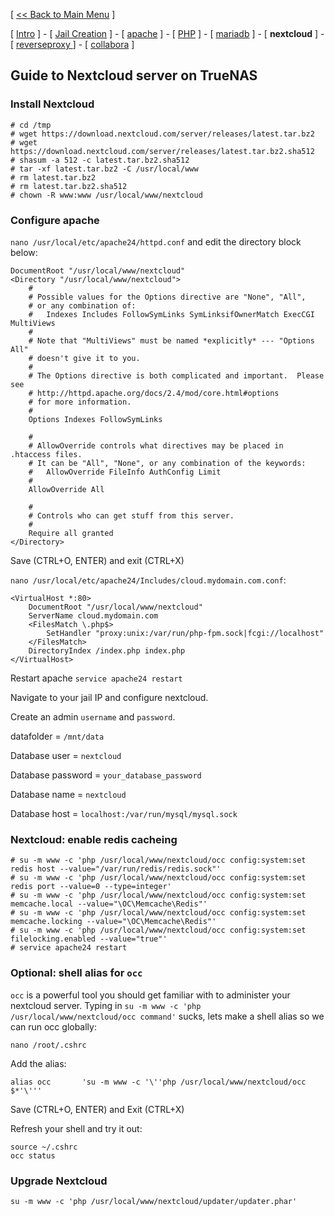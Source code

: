 [ [<< Back to Main Menu](https://github.com/seth586/guides/blob/master/README.md) ]

[ [Intro](README.md) ] - [ [Jail Creation](1_jail.md) ] - [ [apache](4_apache.md) ] - [ [PHP](3_php.md) ] - [ [mariadb](2_mariadb.md) ] - [ **nextcloud** ] - [ [reverseproxy ](6_reverseproxy.md)] - [ [collabora](7_collabora.md) ]

## Guide to Nextcloud server on TrueNAS

### Install Nextcloud
```
# cd /tmp
# wget https://download.nextcloud.com/server/releases/latest.tar.bz2
# wget https://download.nextcloud.com/server/releases/latest.tar.bz2.sha512
# shasum -a 512 -c latest.tar.bz2.sha512
# tar -xf latest.tar.bz2 -C /usr/local/www
# rm latest.tar.bz2
# rm latest.tar.bz2.sha512
# chown -R www:www /usr/local/www/nextcloud
```

### Configure apache
`nano /usr/local/etc/apache24/httpd.conf` and edit the directory block below:
```
DocumentRoot "/usr/local/www/nextcloud"
<Directory "/usr/local/www/nextcloud">
    #
    # Possible values for the Options directive are "None", "All",
    # or any combination of:
    #   Indexes Includes FollowSymLinks SymLinksifOwnerMatch ExecCGI MultiViews
    #
    # Note that "MultiViews" must be named *explicitly* --- "Options All"
    # doesn't give it to you.
    #
    # The Options directive is both complicated and important.  Please see
    # http://httpd.apache.org/docs/2.4/mod/core.html#options
    # for more information.
    #
    Options Indexes FollowSymLinks

    #
    # AllowOverride controls what directives may be placed in .htaccess files.
    # It can be "All", "None", or any combination of the keywords:
    #   AllowOverride FileInfo AuthConfig Limit
    #
    AllowOverride All

    #
    # Controls who can get stuff from this server.
    #
    Require all granted
</Directory>
```
Save (CTRL+O, ENTER) and exit (CTRL+X)

`nano /usr/local/etc/apache24/Includes/cloud.mydomain.com.conf`:
```
<VirtualHost *:80>
    DocumentRoot "/usr/local/www/nextcloud"
    ServerName cloud.mydomain.com
    <FilesMatch \.php$>
        SetHandler "proxy:unix:/var/run/php-fpm.sock|fcgi://localhost"
    </FilesMatch>
    DirectoryIndex /index.php index.php
</VirtualHost>
```
Restart apache `service apache24 restart`

Navigate to your jail IP and configure nextcloud.

Create an admin `username` and `password`. 

datafolder = `/mnt/data`

Database user = `nextcloud`

Database password = `your_database_password`

Database name = `nextcloud`

Database host = `localhost:/var/run/mysql/mysql.sock`

### Nextcloud: enable redis cacheing
```
# su -m www -c 'php /usr/local/www/nextcloud/occ config:system:set redis host --value="/var/run/redis/redis.sock"'
# su -m www -c 'php /usr/local/www/nextcloud/occ config:system:set redis port --value=0 --type=integer'
# su -m www -c 'php /usr/local/www/nextcloud/occ config:system:set memcache.local --value="\OC\Memcache\Redis"'
# su -m www -c 'php /usr/local/www/nextcloud/occ config:system:set memcache.locking --value="\OC\Memcache\Redis"'
# su -m www -c 'php /usr/local/www/nextcloud/occ config:system:set filelocking.enabled --value="true"'
# service apache24 restart
```

### Optional: shell alias for `occ`
`occ` is a powerful tool you should get familiar with to administer your nextcloud server. Typing in `su -m www -c 'php /usr/local/www/nextcloud/occ command'` sucks, lets make a shell alias so we can run occ globally:
```
nano /root/.cshrc
```
Add the alias:
```
alias occ       'su -m www -c '\''php /usr/local/www/nextcloud/occ $*'\'''
```
Save (CTRL+O, ENTER) and Exit (CTRL+X)

Refresh your shell and try it out:
```
source ~/.cshrc
occ status
```

### Upgrade Nextcloud
```
su -m www -c 'php /usr/local/www/nextcloud/updater/updater.phar'
```

